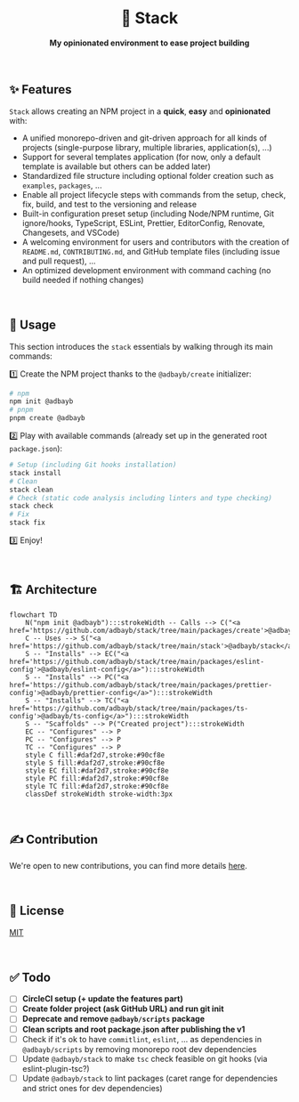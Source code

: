 <div align="center">
    <h1>🦦 Stack</h1>
    <strong>My opinionated environment to ease project building</strong>
</div>
<br>
<br>

## ✨ Features

`Stack` allows creating an NPM project in a **quick**, **easy** and **opinionated** with:

-   A unified monorepo-driven and git-driven approach for all kinds of projects (single-purpose library, multiple libraries, application(s), ...)
-   Support for several templates application (for now, only a default template is available but others can be added later)
-   Standardized file structure including optional folder creation such as `examples`, `packages`, ...
-   Enable all project lifecycle steps with commands from the setup, check, fix, build, and test to the versioning and release
-   Built-in configuration preset setup (including Node/NPM runtime, Git ignore/hooks, TypeScript, ESLint, Prettier, EditorConfig, Renovate, Changesets, and VSCode)
-   A welcoming environment for users and contributors with the creation of `README.md`, `CONTRIBUTING.md`, and GitHub template files (including issue and pull request), ...
-   An optimized development environment with command caching (no build needed if nothing changes)

<br>

## 🚀 Usage

This section introduces the `stack` essentials by walking through its main commands:

1️⃣ Create the NPM project thanks to the `@adbayb/create` initializer:

```bash
# npm
npm init @adbayb
# pnpm
pnpm create @adbayb
```

2️⃣ Play with available commands (already set up in the generated root `package.json`):

```bash
# Setup (including Git hooks installation)
stack install
# Clean
stack clean
# Check (static code analysis including linters and type checking)
stack check
# Fix
stack fix
```

3️⃣ Enjoy!

<br>

## 🏗️ Architecture

```mermaid
flowchart TD
    N("npm init @adbayb"):::strokeWidth -- Calls --> C("<a href='https://github.com/adbayb/stack/tree/main/packages/create'>@adbayb/create</a>"):::strokeWidth
    C -- Uses --> S("<a href='https://github.com/adbayb/stack/tree/main/stack'>@adbayb/stack</a>"):::strokeWidth
    S -- "Installs" --> EC("<a href='https://github.com/adbayb/stack/tree/main/packages/eslint-config'>@adbayb/eslint-config</a>"):::strokeWidth
    S -- "Installs" --> PC("<a href='https://github.com/adbayb/stack/tree/main/packages/prettier-config'>@adbayb/prettier-config</a>"):::strokeWidth
    S -- "Installs" --> TC("<a href='https://github.com/adbayb/stack/tree/main/packages/ts-config'>@adbayb/ts-config</a>"):::strokeWidth
    S -- "Scaffolds" --> P("Created project"):::strokeWidth
    EC -- "Configures" --> P
    PC -- "Configures" --> P
    TC -- "Configures" --> P
    style C fill:#daf2d7,stroke:#90cf8e
    style S fill:#daf2d7,stroke:#90cf8e
    style EC fill:#daf2d7,stroke:#90cf8e
    style PC fill:#daf2d7,stroke:#90cf8e
    style TC fill:#daf2d7,stroke:#90cf8e
    classDef strokeWidth stroke-width:3px
```

<br>

## ✍️ Contribution

We're open to new contributions, you can find more details [here](https://github.com/adbayb/stack/blob/main/CONTRIBUTING.md).

<br>

## 📖 License

[MIT](https://github.com/adbayb/stack/blob/main/LICENSE "License MIT")

<br>

## ✅ Todo

-   [ ] **CircleCI setup (+ update the features part)**
-   [ ] **Create folder project (ask GitHub URL) and run git init**
-   [ ] **Deprecate and remove `@adbayb/scripts` package**
-   [ ] **Clean scripts and root package.json after publishing the v1**
-   [ ] Check if it's ok to have `commitlint`, `eslint`, ... as dependencies in `@adbayb/scripts` by removing monorepo root dev dependencies
-   [ ] Update `@adbayb/stack` to make `tsc` check feasible on git hooks (via eslint-plugin-tsc?)
-   [ ] Update `@adbayb/stack` to lint packages (caret range for dependencies and strict ones for dev dependencies)

<br>
